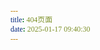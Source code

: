 ```yaml
---
title: 404页面
date: 2025-01-17 09:40:30
---
```


<!DOCTYPE HTML>
<html>
<head>
    <meta charset="utf-8">
    <title>404页面</title>
    <style>
        *{margin:0;padding:0;outline:none;font-family:\5FAE\8F6F\96C5\9ED1,宋体;-webkit-user-select:none;-moz-user-select:none;-ms-user-select:none;-khtml-user-select:none;user-select:none;cursor:default;font-weight:lighter;}
        .center{margin:0 auto;}
        .whole{width:100%;height:100%;line-height:100%;position:fixed;bottom:0;left:0;z-index:-1000;overflow:hidden;}
        .whole img{width:100%;height:100%;}
        .mask{width:100%;height:100%;position:absolute;top:0;left:0;background:#000;opacity:1.0;filter:alpha(opacity=100);}
        .b{width:100%;text-align:center;height:400px;position:absolute;top:50%;margin-top:-230px}.a{width:150px;height:50px;margin-top:30px}.a a{display:block;float:left;width:150px;height:50px;background:#fff;text-align:center;line-height:50px;font-size:18px;border-radius:25px;color:#333}.a a:hover{color:#000;box-shadow:#fff 0 0 20px}
        p{color:#fff;margin-top:40px;font-size:24px;}
        #num{margin:0 5px;font-weight:bold;}
        .plan{color: black;background: white;font-size: 30px; margin-top: 20px;}
        .plan:hover{color: white;background: black;font-size: 30px;}

            #gg {
               position: absolute;
    width: 654px;
    height: 470px;
    left: 50%;
    top: 50%;
    margin-left: -377px;
    margin-top: -235px;
        }
    </style>
    <link rel="stylesheet" type="text/css" href="https://qzone.qq.com/gy/404/style/404style.css">
</head>
<body>
  <script type="text/plain" src="http://www.qq.com/404/search_children.js"
          charset="utf-8" homePageUrl="https://fengyanxin.github.io"
          homePageName="回到首页">
  </script>
  <script src="https://qzone.qq.com/gy/404/data.js" charset="utf-8"></script>
  <script src="https://qzone.qq.com/gy/404/page.js" charset="utf-8"></script>
</body>
</html>